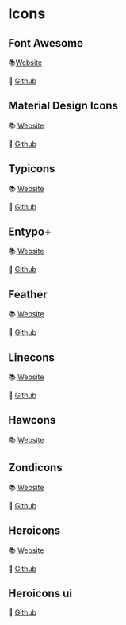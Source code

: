 # Icons

## Font Awesome
📚[Website](/fontawesome.com)

📎 [Github](https://github.com/FortAwesome/Font-Awesome)

## Material Design Icons
📚 [Website](https://material.io/tools/icons/)

📎 [Github](https://google.github.io/material-design-icons/)

## Typicons
📚 [Website](http://s-ings.com/typicons/)

📎 [Github](https://github.com/stephenhutchings/typicons.font)

## Entypo+
📚 [Website](http://www.entypo.com/)

📎 [Github](https://github.com/danielbruce/entypo)

## Feather
📚 [Website](https://feathericons.com/)

📎 [Github](https://github.com/feathericons/feather)

## Linecons
📚 [Website](http://fontello.github.io/linecons.font/demo.html)

📎 [Github](https://github.com/fontello/linecons.font)

## Hawcons
📚 [Website](http://hawcons.com/)


## Zondicons
📚 [Website](https://www.zondicons.com/)

📎 [Github](https://github.com/sschoger/zondicons)

## Heroicons
📚 [Website](https://www.heroicons.com/)

📎 [Github](https://github.com/sschoger/heroicons)

## Heroicons ui
📎 [Github](https://github.com/sschoger/heroicons-ui)








